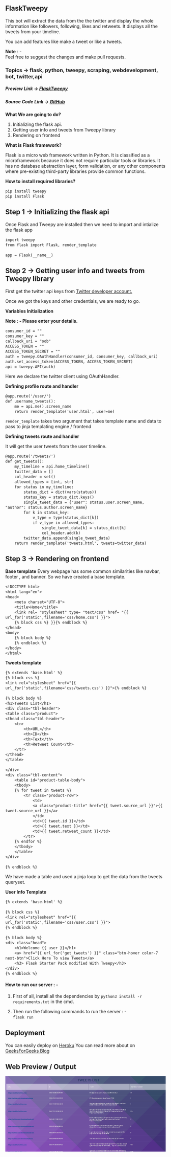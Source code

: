 ## **FlaskTweepy**
This bot will extract the data from the the twitter and display the whole information like followers, following, likes and retweets.
It displays all the tweets from your timeline.

You can add features like make a tweet or  like a tweets.


**Note** : - <br>Feel free to suggest the changes and make pull requests.

### Topics -> flask, python, tweepy, scraping, webdevelopment, bot, twitter,api
<h5>Preview Link -> <u><a href="https://raw.githubusercontent.com/chaudharypraveen98/FlaskTweepy/master/tweet_list.JPG">FlaskTweepy</a></u></h5>
<h5>Source Code Link -> <u><a href="https://github.com/chaudharypraveen98/FlaskTweepy">GitHub</a></u></h5>

**What We are going to do?**  
<ol>
    <li>Initializing the flask api.</li>
    <li>Getting user info and tweets from Tweepy library</li>
    <li>Rendering on frontend</li>
</ol>

**What is Flask framework?**  

Flask is a micro web framework written in Python. It is classified as a microframework because it does not require particular tools or libraries. It has no database abstraction layer, form validation, or any other components where pre-existing third-party libraries provide common functions.

**How to install required libraries?**
```
pip install tweepy
pip install Flask
```

## Step 1 -> Initializing the flask api
Once Flask and Tweepy are installed then we need to import and intialize the flask app
```
import tweepy
from flask import Flask, render_template

app = Flask(__name__)

```


## Step 2 -> Getting user info and tweets from Tweepy library
First get the twitter api keys from <a href="https://developer.twitter.com/en/docs/twitter-api">Twitter developer account.</a>

Once we got the keys and other credentials, we are ready to go. 

**Variables Initialization**  

**Note : - Please enter your details.**
```
consumer_id = ""
consumer_key = ""
callback_uri = "oob"
ACCESS_TOKEN = ""
ACCESS_TOKEN_SECRET = ""
auth = tweepy.OAuthHandler(consumer_id, consumer_key, callback_uri)
auth.set_access_token(ACCESS_TOKEN, ACCESS_TOKEN_SECRET)
api = tweepy.API(auth)
```
Here we declare the twitter client using OAuthHandler.

**Defining profile route and handler**
```
@app.route('/user/')
def username_tweets():
    me = api.me().screen_name
    return render_template('user.html', user=me)
```

`render_template` takes two argument that takes template name and data to pass to jinja templating engine / frontend 


**Defining tweets route and handler**

It will get the user tweets from the user timeline.

```
@app.route('/tweets/')
def get_tweets():
    my_timeline = api.home_timeline()
    twitter_data = []
    col_header = set()
    allowed_types = [int, str]
    for status in my_timeline:
        status_dict = dict(vars(status))
        status_key = status_dict.keys()
        single_tweet_data = {"user": status.user.screen_name, "author": status.author.screen_name}
        for k in status_key:
            v_type = type(status_dict[k])
            if v_type in allowed_types:
                single_tweet_data[k] = status_dict[k]
                col_header.add(k)
        twitter_data.append(single_tweet_data)
    return render_template('tweets.html', tweets=twitter_data)
```


## Step 3 -> Rendering on frontend  

**Base template**
Every webpage has some common similarities like navbar, footer , and banner. So we have created a base template.

```                           
<!DOCTYPE html>
<html lang="en">
<head>
    <meta charset="UTF-8">
    <title>Home</title>
    <link rel= "stylesheet" type= "text/css" href= "{{ url_for('static',filename='css/home.css') }}">
    {% block css %} }}{% endblock %}
</head>
<body>
    {% block body %}
    {% endblock %}
</body>
</html>
```

**Tweets template**

```
{% extends 'base.html' %}
{% block css %}
<link rel="stylesheet" href="{{ url_for('static',filename='css/tweets.css') }}">{% endblock %}

{% block body %}
<h1>Tweets List</h1>
<div class="tbl-header">
<table class="product">
<thead class="tbl-header">
    <tr>
        <th>URL</th>
        <th>ID</th>
        <th>Text</th>
        <th>Retweet Count</th>
    </tr>
</thead>
</table>

</div>
<div class="tbl-content">
    <table id="product-table-body">
    <tbody>
    {% for tweet in tweets %}
        <tr class="product-row">
            <td>
            <a class="product-title" href="{{ tweet.source_url }}">{{ tweet.source_url }}</a>
            </td>
            <td>{{ tweet.id }}</td>
            <td>{{ tweet.text }}</td>
            <td>{{ tweet.retweet_count }}</td>
        </tr>
    {% endfor %}
    </tbody>
    </table>
</div>

{% endblock %}
```
We have made a table and used a jinja loop to get the data from the tweets queryset.

**User Info Template** 

```
{% extends 'base.html' %}

{% block css %}
<link rel="stylesheet" href="{{ url_for('static',filename='css/user.css') }}">
{% endblock %}

{% block body %}
<div class="head">
    <h1>Welcome {{ user }}</h1>
    <a> href="{{ url_for('get_tweets') }}" class="btn-hover color-7 next-btn">Click Here To view Tweets</a>
    <h3> Flask Starter Pack modified With Tweepy</h3>
</div>
{% endblock %}
```

#### **How to run our server** : -
1. First of all, install all the dependencies by `python3 install -r requirements.txt` in the cmd.

2. Then run the following commands to run the server : - <br>
`flask run`

## Deployment
You can easily deploy on <a href="https://www.heroku.com/">Heroku</a>
You can read more about on <a href="https://www.geeksforgeeks.org/deploy-python-flask-app-on-heroku/">GeeksForGeeks Blog</a>

## Web Preview / Output
<img src="tweet_list.JPG" alt="web preview" />